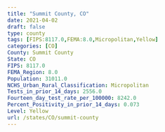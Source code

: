 ```yaml
---
title: "Summit County, CO"
date: 2021-04-02
draft: false
type: county
tags: [FIPS:8117.0,FEMA:8.0,Micropolitan,Yellow]
categories: [CO]
County: Summit County
State: CO
FIPS: 8117.0
FEMA_Region: 8.0
Population: 31011.0
NCHS_Urban_Rural_Classification: Micropolitan
Tests_in_prior_14_days: 2556.0
Fourteen_day_test_rate_per_100000: 8242.0
Percent_Positivity_in_prior_14_days: 0.073
Level: Yellow
url: /states/CO/summit-county
---
```



